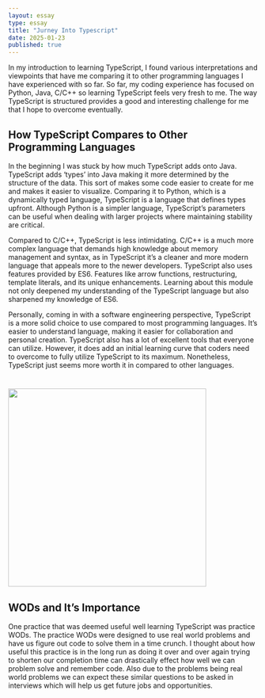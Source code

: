 ```yaml
---
layout: essay
type: essay
title: "Jurney Into Typescript"
date: 2025-01-23
published: true
---
```


In my introduction to learning TypeScript, I found various interpretations and viewpoints that have me comparing it to other programming languages I have experienced with so far. So far, my coding experience has focused on Python, Java, C/C++ so learning TypeScript feels very fresh to me. The way TypeScript is structured provides a good and interesting challenge for me that I hope to overcome eventually. 

## How TypeScript Compares to Other Programming Languages

In the beginning I was stuck by how much TypeScript adds onto Java. TypeScript adds ‘types’ into Java making it more determined by the structure of the data. This sort of makes some code easier to create for me and makes it easier to visualize. Comparing it to Python, which is a dynamically typed language, TypeScript is a language that defines types upfront. Although Python is a simpler language, TypeScript’s parameters can be useful when dealing with larger projects where maintaining stability are critical. 

Compared to C/C++, TypeScript is less intimidating. C/C++ is a much more complex language that demands high knowledge about memory management and syntax, as in TypeScript it’s a cleaner and more modern language that appeals more to the newer developers. TypeScript also uses features provided by ES6. Features like arrow functions, restructuring, template literals, and its unique enhancements. Learning about this module not only deepened my understanding of the TypeScript language but also sharpened my knowledge of ES6. 

Personally, coming in with a software engineering perspective, TypeScript is a more solid choice to use compared to most programming languages. It’s easier to understand language, making it easier for collaboration and personal creation. TypeScript also has a lot of excellent tools that everyone can utilize. However, it does add an initial learning curve that coders need to overcome to fully utilize TypeScript to its maximum. Nonetheless, TypeScript just seems more worth it in compared to other languages.

# <img width="400px" class="TypeScript Screenshot" src="..img/Screenshot 2025-01-23 213653.jpg">

## WODs and It’s Importance

One practice that was deemed useful well learning TypeScript was practice WODs. The practice WODs were designed to use real world problems and have us figure out code to solve them in a time crunch. I thought about how useful this practice is in the long run as doing it over and over again trying to shorten our completion time can drastically effect how well we can problem solve and remember code. Also due to the problems being real world problems we can expect these similar questions to be asked in interviews which will help us get future jobs and opportunities. 
